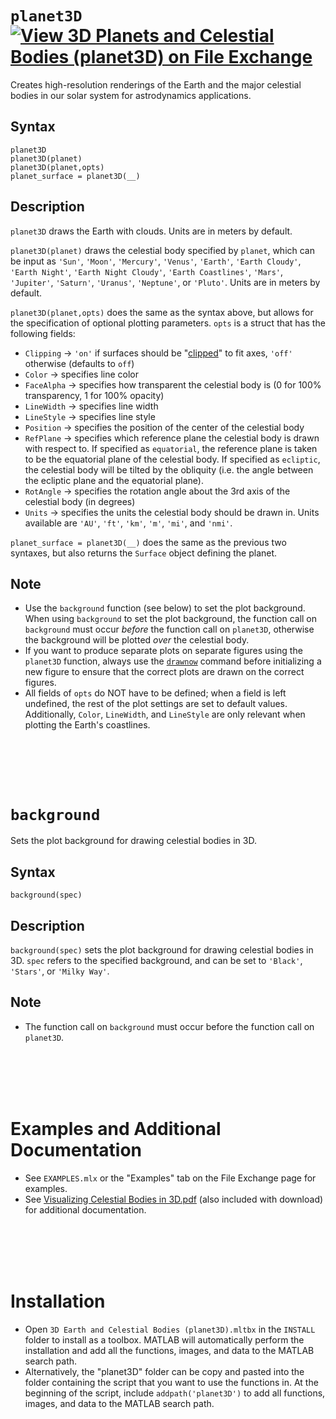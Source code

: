 # `planet3D` [![View 3D Planets and Celestial Bodies (planet3D) on File Exchange](https://www.mathworks.com/matlabcentral/images/matlab-file-exchange.svg)](https://www.mathworks.com/matlabcentral/fileexchange/86483-3d-planets-and-celestial-bodies-planet3d)
Creates high-resolution renderings of the Earth and the major celestial bodies in our solar system for astrodynamics applications.


## Syntax

`planet3D`\
`planet3D(planet)`\
`planet3D(planet,opts)`\
`planet_surface = planet3D(__)`


## Description

`planet3D` draws the Earth with clouds. Units are in meters by default.

`planet3D(planet)` draws the celestial body specified by `planet`, which can be input as `'Sun'`, `'Moon'`, `'Mercury'`, `'Venus'`, `'Earth'`, `'Earth Cloudy'`, `'Earth Night'`, `'Earth Night Cloudy'`, `'Earth Coastlines'`, `'Mars'`, `'Jupiter'`, `'Saturn'`, `'Uranus'`, `'Neptune'`, or `'Pluto'`. Units are in meters by default.

`planet3D(planet,opts)` does the same as the syntax above, but allows for the specification of optional plotting parameters. `opts` is a struct that has the following fields:
   - `Clipping` &rightarrow; `'on'` if surfaces should be "[clipped](https://www.mathworks.com/help/matlab/creating_plots/clipping-in-plots-and-graphs.html)" to fit axes, `'off'` otherwise (defaults to `off`)
   - `Color` &rightarrow; specifies line color
   - `FaceAlpha` &rightarrow; specifies how transparent the celestial body is (0 for 100% transparency, 1 for 100% opacity)
   - `LineWidth` &rightarrow; specifies line width
   - `LineStyle` &rightarrow; specifies line style
   - `Position` &rightarrow; specifies the position of the center of the celestial body 
   - `RefPlane` &rightarrow; specifies which reference plane the celestial body is drawn with respect to. If specified as `equatorial`, the reference plane is taken to be the equatorial plane of the celestial body. If specified as `ecliptic`, the celestial body will be tilted by the obliquity (i.e. the angle between the ecliptic plane and the equatorial plane).
   - `RotAngle` &rightarrow; specifies the rotation angle about the 3rd axis of the celestial body (in degrees)
   - `Units` &rightarrow; specifies the units the celestial body should be drawn in. Units available are `'AU'`, `'ft'`, `'km'`, `'m'`, `'mi'`, and `'nmi'`.

`planet_surface = planet3D(__)` does the same as the previous two syntaxes, but also returns the `Surface` object defining the planet.


## Note
   - Use the `background` function (see below) to set the plot background. When using `background` to set the plot background, the function call on `background` must occur *before* the function call on `planet3D`, otherwise the background will be plotted *over* the celestial body.
   - If you want to produce separate plots on separate figures using the `planet3D` function, always use the [`drawnow`](https://www.mathworks.com/help/matlab/ref/drawnow.html) command before initializing a new figure to ensure that the correct plots are drawn on the correct figures.
   - All fields of `opts` do NOT have to be defined; when a field is left undefined, the rest of the plot settings are set to default values. Additionally, `Color`, `LineWidth`, and `LineStyle` are only relevant when plotting the Earth's coastlines.




<br><br><br><br>




# `background`
Sets the plot background for drawing celestial bodies in 3D.


## Syntax

`background(spec)`


## Description

`background(spec)` sets the plot background for drawing celestial bodies in 3D. `spec` refers to the specified background, and can be set to `'Black'`, `'Stars'`, or `'Milky Way'`.


## Note
   - The function call on `background` must occur before the function call on `planet3D`.




<br><br><br><br>




# Examples and Additional Documentation

   -  See `EXAMPLES.mlx` or the "Examples" tab on the File Exchange page for examples.
   -  See [Visualizing Celestial Bodies in 3D.pdf](https://tamaskis.github.io/files/Visualizing_Celestial_Bodies_in_3D.pdf) (also included with download) for additional documentation.




<br><br><br><br> 




# Installation

   - Open `3D Earth and Celestial Bodies (planet3D).mltbx` in the `INSTALL` folder to install as a toolbox. MATLAB will automatically perform the installation and add all the functions, images, and data to the MATLAB search path.
   - Alternatively, the "planet3D" folder can be copy and pasted into the folder containing the script that you want to use the functions in. At the beginning of the script, include `addpath('planet3D')` to add all functions, images, and data to the MATLAB search path.
